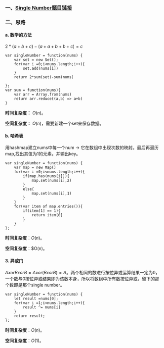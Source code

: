 ### 一、[Single Number题目链接](https://leetcode.com/problems/single-number/)
### 二、思路
#### a. 数学的方法
$2*(a+b+c)−(a+a+b+b+c)=c$
```
var singleNumber = function(nums) {
    var set = new Set();
    for(var i =0;i<nums.length;i++){
        set.add(nums[i])
    }
    return 2*sum(set)-sum(nums)
    
};
var sum = function(nums){
    var arr = Array.from(nums)
    return arr.reduce((a,b) => a+b)
}
```
**时间复杂度：** $O(n)$。

**空间复杂度：** $O(n)$，需要新建一个set来保存数据。
#### b. 哈希表
用hashmap建立nums中每一个num -> 它在数组中出现次数的映射。最后再遍历map,找出其值为1的元素，并输出key。
```
var singleNumber = function(nums) {
    var map = new Map()
    for(var i =0;i<nums.length;i++){
        if(map.has(nums[i])){
            map.set(nums[i],2)
        }
        else{
            map.set(nums[i],1)
        }
    }
    for(var item of map.entries()){
        if(item[1] == 1){
            return item[0]
        }
    }
};
```
**时间复杂度**：$O(n)$。

**空间复杂度**：$O(n)。

#### 3. 异或门
$A xor B xor B = A xor (B xor B) = A$。两个相同的数进行按位异或运算结果一定为0，一个数与0按位异或结果即为该数本身，所以将数组中所有数按位异或，留下的那个数即是那个single number。
```
var singleNumber = function(nums) {
    let result =nums[0];
    for(var i =1;i<nums.length;i++){
        result ^= nums[i]
    }
    return result;
};
```
**时间复杂度**：$O(n)$。

**空间复杂度**：$O(1)$。